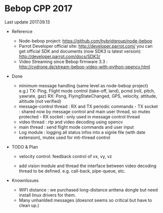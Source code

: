 # Bebop CPP 2017

Last update 2017.09.13

* Reference

   - Node-bebop project: https://github.com/hybridgroup/node-bebop  
   - Parrot Developer official site:  http://developer.parrot.com/
       you can get official SDK and documents (now SDK3 is latest version): http://developer.parrot.com/docs/SDK3/
   - Video Streaming since Bebop firmware 3.3 : http://cvdrone.de/stream-bebop-video-with-python-opencv.html
       
* Done 
   - minimum message handling (same level as node-bebop project)
     e.g.) TX: Ping, Flight mode control (take-off, land),  pcmd (roll, pitch, yawrate, gaz)
           RX: Pong, FlyingStateChanged,                    GPS,  velocity,  attitude, altitude  (not verified)   
   - message-control thread : RX and TX periodic commands
          - TX socket : shared now by message control and main user thread, so mutex protected
          - RX socket : only used in message control thread 
   - video thread : rtp and video decoding using opencv 
   - main thread  :  send flight mode commands and user input 
   - Log module   :  logging all status infos into a signle file (with date extension), mutex used for mti-thread control
   
* TODO & Plan

    - velocity control: feedback control of vx, vy, vz 
       
    - add vision module and thread
           the interface between video decoding thread to be defined.  e.g. call-back, pipe-queue,  etc.
   
* KnownIssues

    - WIFI distance : we purchased long-distance anttena dongle but need install linux drivers for them.
    - Many unhanlded messages (doesnot seems so critical but have to clean up.)
    
<EndOfDocument>    
